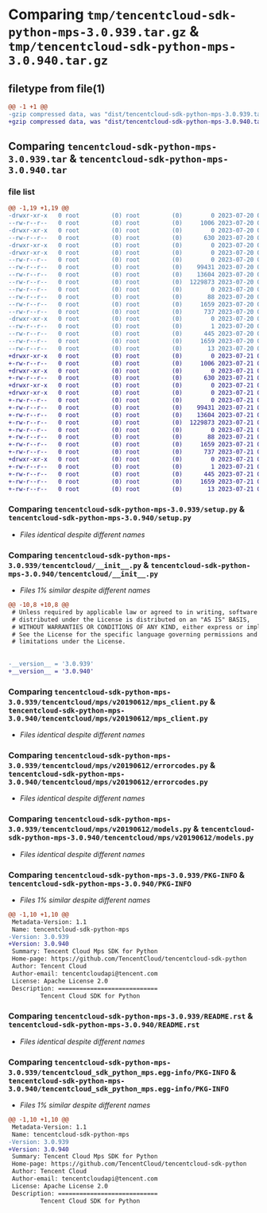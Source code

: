 # Comparing `tmp/tencentcloud-sdk-python-mps-3.0.939.tar.gz` & `tmp/tencentcloud-sdk-python-mps-3.0.940.tar.gz`

## filetype from file(1)

```diff
@@ -1 +1 @@
-gzip compressed data, was "dist/tencentcloud-sdk-python-mps-3.0.939.tar", last modified: Thu Jul 20 00:28:00 2023, max compression
+gzip compressed data, was "dist/tencentcloud-sdk-python-mps-3.0.940.tar", last modified: Fri Jul 21 00:46:12 2023, max compression
```

## Comparing `tencentcloud-sdk-python-mps-3.0.939.tar` & `tencentcloud-sdk-python-mps-3.0.940.tar`

### file list

```diff
@@ -1,19 +1,19 @@
-drwxr-xr-x   0 root         (0) root         (0)        0 2023-07-20 00:28:00.000000 tencentcloud-sdk-python-mps-3.0.939/
--rw-r--r--   0 root         (0) root         (0)     1006 2023-07-20 00:28:00.000000 tencentcloud-sdk-python-mps-3.0.939/setup.py
-drwxr-xr-x   0 root         (0) root         (0)        0 2023-07-20 00:28:00.000000 tencentcloud-sdk-python-mps-3.0.939/tencentcloud/
--rw-r--r--   0 root         (0) root         (0)      630 2023-07-20 00:28:00.000000 tencentcloud-sdk-python-mps-3.0.939/tencentcloud/__init__.py
-drwxr-xr-x   0 root         (0) root         (0)        0 2023-07-20 00:28:00.000000 tencentcloud-sdk-python-mps-3.0.939/tencentcloud/mps/
-drwxr-xr-x   0 root         (0) root         (0)        0 2023-07-20 00:28:00.000000 tencentcloud-sdk-python-mps-3.0.939/tencentcloud/mps/v20190612/
--rw-r--r--   0 root         (0) root         (0)        0 2023-07-20 00:28:00.000000 tencentcloud-sdk-python-mps-3.0.939/tencentcloud/mps/v20190612/__init__.py
--rw-r--r--   0 root         (0) root         (0)    99431 2023-07-20 00:28:00.000000 tencentcloud-sdk-python-mps-3.0.939/tencentcloud/mps/v20190612/mps_client.py
--rw-r--r--   0 root         (0) root         (0)    13604 2023-07-20 00:28:00.000000 tencentcloud-sdk-python-mps-3.0.939/tencentcloud/mps/v20190612/errorcodes.py
--rw-r--r--   0 root         (0) root         (0)  1229873 2023-07-20 00:28:00.000000 tencentcloud-sdk-python-mps-3.0.939/tencentcloud/mps/v20190612/models.py
--rw-r--r--   0 root         (0) root         (0)        0 2023-07-20 00:28:00.000000 tencentcloud-sdk-python-mps-3.0.939/tencentcloud/mps/__init__.py
--rw-r--r--   0 root         (0) root         (0)       88 2023-07-20 00:28:00.000000 tencentcloud-sdk-python-mps-3.0.939/setup.cfg
--rw-r--r--   0 root         (0) root         (0)     1659 2023-07-20 00:28:00.000000 tencentcloud-sdk-python-mps-3.0.939/PKG-INFO
--rw-r--r--   0 root         (0) root         (0)      737 2023-07-20 00:28:00.000000 tencentcloud-sdk-python-mps-3.0.939/README.rst
-drwxr-xr-x   0 root         (0) root         (0)        0 2023-07-20 00:28:00.000000 tencentcloud-sdk-python-mps-3.0.939/tencentcloud_sdk_python_mps.egg-info/
--rw-r--r--   0 root         (0) root         (0)        1 2023-07-20 00:28:00.000000 tencentcloud-sdk-python-mps-3.0.939/tencentcloud_sdk_python_mps.egg-info/dependency_links.txt
--rw-r--r--   0 root         (0) root         (0)      445 2023-07-20 00:28:00.000000 tencentcloud-sdk-python-mps-3.0.939/tencentcloud_sdk_python_mps.egg-info/SOURCES.txt
--rw-r--r--   0 root         (0) root         (0)     1659 2023-07-20 00:28:00.000000 tencentcloud-sdk-python-mps-3.0.939/tencentcloud_sdk_python_mps.egg-info/PKG-INFO
--rw-r--r--   0 root         (0) root         (0)       13 2023-07-20 00:28:00.000000 tencentcloud-sdk-python-mps-3.0.939/tencentcloud_sdk_python_mps.egg-info/top_level.txt
+drwxr-xr-x   0 root         (0) root         (0)        0 2023-07-21 00:46:12.000000 tencentcloud-sdk-python-mps-3.0.940/
+-rw-r--r--   0 root         (0) root         (0)     1006 2023-07-21 00:46:12.000000 tencentcloud-sdk-python-mps-3.0.940/setup.py
+drwxr-xr-x   0 root         (0) root         (0)        0 2023-07-21 00:46:12.000000 tencentcloud-sdk-python-mps-3.0.940/tencentcloud/
+-rw-r--r--   0 root         (0) root         (0)      630 2023-07-21 00:46:12.000000 tencentcloud-sdk-python-mps-3.0.940/tencentcloud/__init__.py
+drwxr-xr-x   0 root         (0) root         (0)        0 2023-07-21 00:46:12.000000 tencentcloud-sdk-python-mps-3.0.940/tencentcloud/mps/
+drwxr-xr-x   0 root         (0) root         (0)        0 2023-07-21 00:46:12.000000 tencentcloud-sdk-python-mps-3.0.940/tencentcloud/mps/v20190612/
+-rw-r--r--   0 root         (0) root         (0)        0 2023-07-21 00:46:12.000000 tencentcloud-sdk-python-mps-3.0.940/tencentcloud/mps/v20190612/__init__.py
+-rw-r--r--   0 root         (0) root         (0)    99431 2023-07-21 00:46:12.000000 tencentcloud-sdk-python-mps-3.0.940/tencentcloud/mps/v20190612/mps_client.py
+-rw-r--r--   0 root         (0) root         (0)    13604 2023-07-21 00:46:12.000000 tencentcloud-sdk-python-mps-3.0.940/tencentcloud/mps/v20190612/errorcodes.py
+-rw-r--r--   0 root         (0) root         (0)  1229873 2023-07-21 00:46:12.000000 tencentcloud-sdk-python-mps-3.0.940/tencentcloud/mps/v20190612/models.py
+-rw-r--r--   0 root         (0) root         (0)        0 2023-07-21 00:46:12.000000 tencentcloud-sdk-python-mps-3.0.940/tencentcloud/mps/__init__.py
+-rw-r--r--   0 root         (0) root         (0)       88 2023-07-21 00:46:12.000000 tencentcloud-sdk-python-mps-3.0.940/setup.cfg
+-rw-r--r--   0 root         (0) root         (0)     1659 2023-07-21 00:46:12.000000 tencentcloud-sdk-python-mps-3.0.940/PKG-INFO
+-rw-r--r--   0 root         (0) root         (0)      737 2023-07-21 00:46:12.000000 tencentcloud-sdk-python-mps-3.0.940/README.rst
+drwxr-xr-x   0 root         (0) root         (0)        0 2023-07-21 00:46:12.000000 tencentcloud-sdk-python-mps-3.0.940/tencentcloud_sdk_python_mps.egg-info/
+-rw-r--r--   0 root         (0) root         (0)        1 2023-07-21 00:46:12.000000 tencentcloud-sdk-python-mps-3.0.940/tencentcloud_sdk_python_mps.egg-info/dependency_links.txt
+-rw-r--r--   0 root         (0) root         (0)      445 2023-07-21 00:46:12.000000 tencentcloud-sdk-python-mps-3.0.940/tencentcloud_sdk_python_mps.egg-info/SOURCES.txt
+-rw-r--r--   0 root         (0) root         (0)     1659 2023-07-21 00:46:12.000000 tencentcloud-sdk-python-mps-3.0.940/tencentcloud_sdk_python_mps.egg-info/PKG-INFO
+-rw-r--r--   0 root         (0) root         (0)       13 2023-07-21 00:46:12.000000 tencentcloud-sdk-python-mps-3.0.940/tencentcloud_sdk_python_mps.egg-info/top_level.txt
```

### Comparing `tencentcloud-sdk-python-mps-3.0.939/setup.py` & `tencentcloud-sdk-python-mps-3.0.940/setup.py`

 * *Files identical despite different names*

### Comparing `tencentcloud-sdk-python-mps-3.0.939/tencentcloud/__init__.py` & `tencentcloud-sdk-python-mps-3.0.940/tencentcloud/__init__.py`

 * *Files 1% similar despite different names*

```diff
@@ -10,8 +10,8 @@
 # Unless required by applicable law or agreed to in writing, software
 # distributed under the License is distributed on an "AS IS" BASIS,
 # WITHOUT WARRANTIES OR CONDITIONS OF ANY KIND, either express or implied.
 # See the License for the specific language governing permissions and
 # limitations under the License.
 
 
-__version__ = '3.0.939'
+__version__ = '3.0.940'
```

### Comparing `tencentcloud-sdk-python-mps-3.0.939/tencentcloud/mps/v20190612/mps_client.py` & `tencentcloud-sdk-python-mps-3.0.940/tencentcloud/mps/v20190612/mps_client.py`

 * *Files identical despite different names*

### Comparing `tencentcloud-sdk-python-mps-3.0.939/tencentcloud/mps/v20190612/errorcodes.py` & `tencentcloud-sdk-python-mps-3.0.940/tencentcloud/mps/v20190612/errorcodes.py`

 * *Files identical despite different names*

### Comparing `tencentcloud-sdk-python-mps-3.0.939/tencentcloud/mps/v20190612/models.py` & `tencentcloud-sdk-python-mps-3.0.940/tencentcloud/mps/v20190612/models.py`

 * *Files identical despite different names*

### Comparing `tencentcloud-sdk-python-mps-3.0.939/PKG-INFO` & `tencentcloud-sdk-python-mps-3.0.940/PKG-INFO`

 * *Files 1% similar despite different names*

```diff
@@ -1,10 +1,10 @@
 Metadata-Version: 1.1
 Name: tencentcloud-sdk-python-mps
-Version: 3.0.939
+Version: 3.0.940
 Summary: Tencent Cloud Mps SDK for Python
 Home-page: https://github.com/TencentCloud/tencentcloud-sdk-python
 Author: Tencent Cloud
 Author-email: tencentcloudapi@tencent.com
 License: Apache License 2.0
 Description: ============================
         Tencent Cloud SDK for Python
```

### Comparing `tencentcloud-sdk-python-mps-3.0.939/README.rst` & `tencentcloud-sdk-python-mps-3.0.940/README.rst`

 * *Files identical despite different names*

### Comparing `tencentcloud-sdk-python-mps-3.0.939/tencentcloud_sdk_python_mps.egg-info/PKG-INFO` & `tencentcloud-sdk-python-mps-3.0.940/tencentcloud_sdk_python_mps.egg-info/PKG-INFO`

 * *Files 1% similar despite different names*

```diff
@@ -1,10 +1,10 @@
 Metadata-Version: 1.1
 Name: tencentcloud-sdk-python-mps
-Version: 3.0.939
+Version: 3.0.940
 Summary: Tencent Cloud Mps SDK for Python
 Home-page: https://github.com/TencentCloud/tencentcloud-sdk-python
 Author: Tencent Cloud
 Author-email: tencentcloudapi@tencent.com
 License: Apache License 2.0
 Description: ============================
         Tencent Cloud SDK for Python
```

